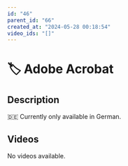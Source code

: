 ```yaml
---
id: "46"
parent_id: "66"
created_at: "2024-05-28 00:18:54"
video_ids: "[]"
---
```


# 🏷️ Adobe Acrobat

## Description

🇩🇪 Currently only available in German.

## Videos

No videos available.
